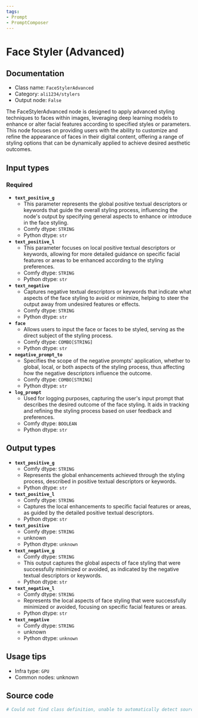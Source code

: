 ```yaml
---
tags:
- Prompt
- PromptComposer
---
```


# Face Styler (Advanced)
## Documentation
- Class name: `FaceStylerAdvanced`
- Category: `ali1234/stylers`
- Output node: `False`

The FaceStylerAdvanced node is designed to apply advanced styling techniques to faces within images, leveraging deep learning models to enhance or alter facial features according to specified styles or parameters. This node focuses on providing users with the ability to customize and refine the appearance of faces in their digital content, offering a range of styling options that can be dynamically applied to achieve desired aesthetic outcomes.
## Input types
### Required
- **`text_positive_g`**
    - This parameter represents the global positive textual descriptors or keywords that guide the overall styling process, influencing the node's output by specifying general aspects to enhance or introduce in the face styling.
    - Comfy dtype: `STRING`
    - Python dtype: `str`
- **`text_positive_l`**
    - This parameter focuses on local positive textual descriptors or keywords, allowing for more detailed guidance on specific facial features or areas to be enhanced according to the styling preferences.
    - Comfy dtype: `STRING`
    - Python dtype: `str`
- **`text_negative`**
    - Captures negative textual descriptors or keywords that indicate what aspects of the face styling to avoid or minimize, helping to steer the output away from undesired features or effects.
    - Comfy dtype: `STRING`
    - Python dtype: `str`
- **`face`**
    - Allows users to input the face or faces to be styled, serving as the direct subject of the styling process.
    - Comfy dtype: `COMBO[STRING]`
    - Python dtype: `str`
- **`negative_prompt_to`**
    - Specifies the scope of the negative prompts' application, whether to global, local, or both aspects of the styling process, thus affecting how the negative descriptors influence the outcome.
    - Comfy dtype: `COMBO[STRING]`
    - Python dtype: `str`
- **`log_prompt`**
    - Used for logging purposes, capturing the user's input prompt that describes the desired outcome of the face styling. It aids in tracking and refining the styling process based on user feedback and preferences.
    - Comfy dtype: `BOOLEAN`
    - Python dtype: `str`
## Output types
- **`text_positive_g`**
    - Comfy dtype: `STRING`
    - Represents the global enhancements achieved through the styling process, described in positive textual descriptors or keywords.
    - Python dtype: `str`
- **`text_positive_l`**
    - Comfy dtype: `STRING`
    - Captures the local enhancements to specific facial features or areas, as guided by the detailed positive textual descriptors.
    - Python dtype: `str`
- **`text_positive`**
    - Comfy dtype: `STRING`
    - unknown
    - Python dtype: `unknown`
- **`text_negative_g`**
    - Comfy dtype: `STRING`
    - This output captures the global aspects of face styling that were successfully minimized or avoided, as indicated by the negative textual descriptors or keywords.
    - Python dtype: `str`
- **`text_negative_l`**
    - Comfy dtype: `STRING`
    - Represents the local aspects of face styling that were successfully minimized or avoided, focusing on specific facial features or areas.
    - Python dtype: `str`
- **`text_negative`**
    - Comfy dtype: `STRING`
    - unknown
    - Python dtype: `unknown`
## Usage tips
- Infra type: `GPU`
- Common nodes: unknown


## Source code
```python
# Could not find class definition, unable to automatically detect source code
```
